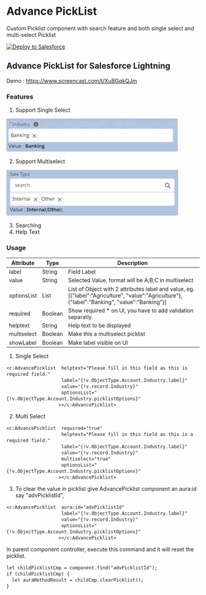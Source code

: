# Advance PickList
Custom Picklist component with search feature and both single select and multi-select Picklist 


<a href="https://login.salesforce.com/packaging/installPackage.apexp?p0=04t0K000001KgFz&isdtp=p1">
  <img alt="Deploy to Salesforce"
       src="https://raw.githubusercontent.com/afawcett/githubsfdeploy/master/src/main/webapp/resources/img/deploy.png">
</a>

## Advance PickList for Salesforce Lightning

Demo : https://www.screencast.com/t/XuBGqkQJm

### Features
1. Support Single Select

![alt text](https://raw.githubusercontent.com/abhimanyud3dx/Advance-PickList/master/Sreenshots/Picklist-Single-Select.png)

2. Support Multiselect

![alt text](https://raw.githubusercontent.com/abhimanyud3dx/Advance-PickList/master/Sreenshots/Picklist-Multi-Select.png)

3. Searching 
4. Help Text

### Usage


| Attribute | Type | Description |
| --- | --- | --- |
| label | String | Field Label |
| value | String | Selected Value, format will be A;B;C in multiselect |
| optionsList | List | List of Object with 2 attributes label and value, eg. [{"label":"Agriculture", "value":"Agriculture"},{"label":"Banking", "value":"Banking"}] | 
| required | Boolean | Show required * on UI, you have to add validation separatly. |
| helptext | String | Help text to be displayed |
| multiselect | Boolean | Make this a multiselect picklist |
| showLabel | Boolean | Make label visible on UI |




1. Single Select
```
<c:AdvancePicklist  helptext="Please fill in this field as this is required field."
                    label="{!v.ObjectType.Account.Industry.label}" 
                    value="{!v.record.Industry}"
                    optionsList="{!v.ObjectType.Account.Industry.picklistOptions}"
                   ></c:AdvancePicklist>
```

2. Multi Select
```
<c:AdvancePicklist  required="true"
                    helptext="Please fill in this field as this is a required field."
                    label="{!v.ObjectType.Account.Industry.label}" 
                    value="{!v.record.Industry}"
                    multiselect="true"
                    optionsList="{!v.ObjectType.Account.Industry.picklistOptions}"
                   ></c:AdvancePicklist>
```

3. To clear the value in picklist give AdvancePicklist component an aura:id say "advPicklistId",

```
<c:AdvancePicklist  aura:id="advPicklistId"
                    label="{!v.ObjectType.Account.Industry.label}" 
                    value="{!v.record.Industry}"
                    optionsList="{!v.ObjectType.Account.Industry.picklistOptions}"
                   ></c:AdvancePicklist>
```
In parent component controller, execute this command and it will reset the picklist.
```
let childPicklistCmp = component.find("advPicklistId");
if (childPicklistCmp) {
  let auraMethodResult = childCmp.clearPicklist();
}
 ```
